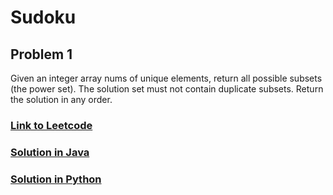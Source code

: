 # Sudoku

## Problem 1

Given an integer array nums of unique elements, return all possible subsets (the power set).
The solution set must not contain duplicate subsets. Return the solution in any order.

### [Link to Leetcode](https://leetcode.com/problems/subsets/)
### [Solution in Java](Solution.java#L5)
### [Solution in Python](solution.py#L3)

